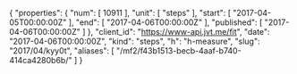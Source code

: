 {
  "properties": {
    "num": [
      10911
    ],
    "unit": [
      "steps"
    ],
    "start": [
      "2017-04-05T00:00:00Z"
    ],
    "end": [
      "2017-04-06T00:00:00Z"
    ],
    "published": [
      "2017-04-06T00:00:00Z"
    ]
  },
  "client_id": "https://www-api.jvt.me/fit",
  "date": "2017-04-06T00:00:00Z",
  "kind": "steps",
  "h": "h-measure",
  "slug": "2017/04/kyy0t",
  "aliases": [
    "/mf2/f43b1513-becb-4aaf-b740-414ca4280b6b/"
  ]
}
